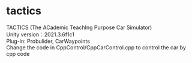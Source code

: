 # tactics
TACTICS (The ACademic TeachIng Purpose Car Simulator)  
Unity version：2021.3.6f1c1  
Plug-in: Probulider, CarWaypoints  
Change the code in CppControl/CppCarControl.cpp to control the car by cpp code  
